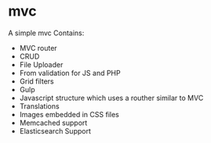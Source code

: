 # mvc
A simple mvc
Contains:
- MVC router
- CRUD
- File Uploader
- From validation for JS and PHP
- Grid filters
- Gulp
- Javascript structure which uses a routher similar to MVC
- Translations
- Images embedded in CSS files
- Memcached support
- Elasticsearch Support